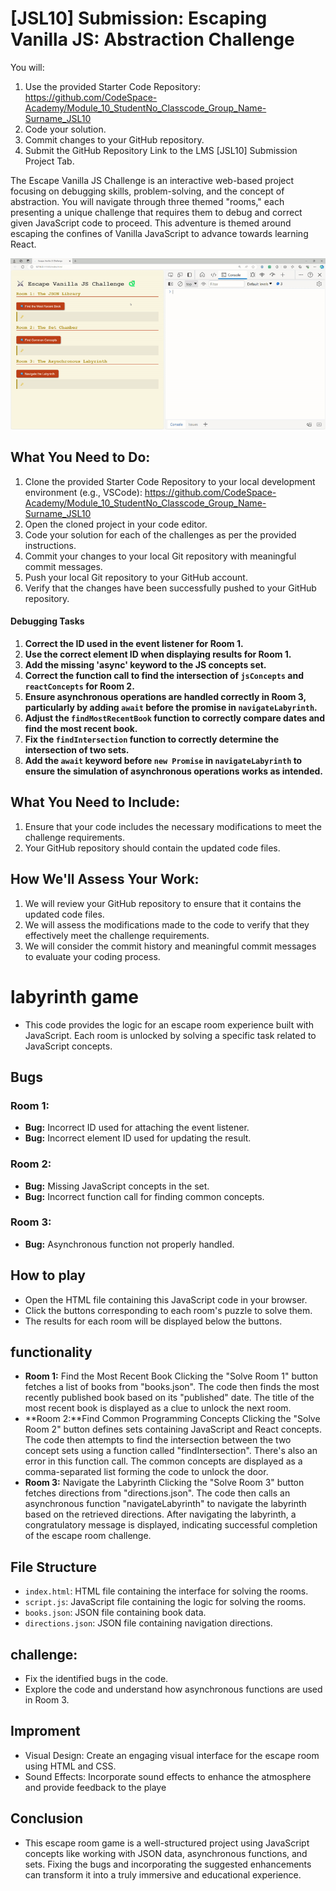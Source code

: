 # [JSL10] Submission: Escaping Vanilla JS: Abstraction Challenge

You will:
1. Use the provided Starter Code Repository: https://github.com/CodeSpace-Academy/Module_10_StudentNo_Classcode_Group_Name-Surname_JSL10
2. Code your solution.
3. Commit changes to your GitHub repository.
4. Submit the GitHub Repository Link to the LMS [JSL10] Submission Project Tab.

The Escape Vanilla JS Challenge is an interactive web-based project focusing on debugging skills, problem-solving, and the concept of abstraction. You will navigate through three themed "rooms," each presenting a unique challenge that requires them to debug and correct given JavaScript code to proceed. This adventure is themed around escaping the confines of Vanilla JavaScript to advance towards learning React.

![alt text](<[JSL10 Solution].gif>)

## What You Need to Do:

1. Clone the provided Starter Code Repository to your local development environment (e.g., VSCode): https://github.com/CodeSpace-Academy/Module_10_StudentNo_Classcode_Group_Name-Surname_JSL10
2. Open the cloned project in your code editor.
3. Code your solution for each of the challenges as per the provided instructions.
4. Commit your changes to your local Git repository with meaningful commit messages.
5. Push your local Git repository to your GitHub account.
6. Verify that the changes have been successfully pushed to your GitHub repository.

#### Debugging Tasks

1. **Correct the ID used in the event listener for Room 1.**
2. **Use the correct element ID when displaying results for Room 1.**
3. **Add the missing 'async' keyword to the JS concepts set.**
4. **Correct the function call to find the intersection of `jsConcepts` and `reactConcepts` for Room 2.**
5. **Ensure asynchronous operations are handled correctly in Room 3, particularly by adding `await` before the promise in `navigateLabyrinth`.**
6. **Adjust the `findMostRecentBook` function to correctly compare dates and find the most recent book.**
7. **Fix the `findIntersection` function to correctly determine the intersection of two sets.**
8. **Add the `await` keyword before `new Promise` in `navigateLabyrinth` to ensure the simulation of asynchronous operations works as intended.**

## What You Need to Include:

1. Ensure that your code includes the necessary modifications to meet the challenge requirements.
2. Your GitHub repository should contain the updated code files.

## How We'll Assess Your Work:

1. We will review your GitHub repository to ensure that it contains the updated code files.
2. We will assess the modifications made to the code to verify that they effectively meet the challenge requirements.
3. We will consider the commit history and meaningful commit messages to evaluate your coding process.


# labyrinth game

- This code provides the logic for an escape room experience built with JavaScript. Each room is unlocked by solving a specific task related to JavaScript concepts.

## Bugs

### Room 1:
- **Bug:** Incorrect ID used for attaching the event listener.
- **Bug:** Incorrect element ID used for updating the result.

### Room 2:
- **Bug:** Missing JavaScript concepts in the set.
- **Bug:** Incorrect function call for finding common concepts.

### Room 3:
- **Bug:** Asynchronous function not properly handled.

## How to play

- Open the HTML file containing this JavaScript code in your browser.
- Click the buttons corresponding to each room's puzzle to solve them.
- The results for each room will be displayed below the buttons.

## functionality
- **Room 1:** Find the Most Recent Book
Clicking the "Solve Room 1" button fetches a list of books from "books.json".
The code then finds the most recently published book based on its "published" date.
The title of the most recent book is displayed as a clue to unlock the next room.
- **Room 2:**Find Common Programming Concepts
 Clicking the "Solve Room 2" button defines sets containing JavaScript and React concepts.
The code then attempts to find the intersection between the two concept sets using a function called "findIntersection". There's also an error in this function call.
The common concepts are displayed as a comma-separated list forming the code to unlock the door.
- **Room 3:** Navigate the Labyrinth
Clicking the "Solve Room 3" button fetches directions from "directions.json".
The code then calls an asynchronous function "navigateLabyrinth" to navigate the labyrinth based on the retrieved directions.
After navigating the labyrinth, a congratulatory message is displayed, indicating successful completion of the escape room challenge.

## File Structure
- `index.html`: HTML file containing the interface for solving the rooms.
- `script.js`: JavaScript file containing the logic for solving the rooms.
- `books.json`: JSON file containing book data.
- `directions.json`: JSON file containing navigation directions.

## challenge:
- Fix the identified bugs in the code.
- Explore the code and understand how asynchronous functions are used in Room 3.

## Improment
- Visual Design: Create an engaging visual interface for the escape room using HTML and CSS.
- Sound Effects: Incorporate sound effects to enhance the atmosphere and provide feedback to the playe

## Conclusion
- This escape room game is a well-structured project using JavaScript concepts like working with JSON data, asynchronous functions, and sets. Fixing the bugs and incorporating the suggested enhancements can transform it into a truly immersive and educational experience.


